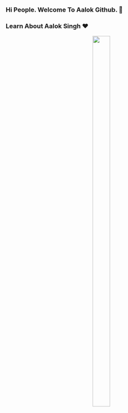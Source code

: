 ### Hi People. Welcome To Aalok Github. 👋
### Learn About Aalok Singh ❤️
<p align= "center">
<img src="https://www.elegantthemes.com/blog/wp-content/uploads/2018/12/top11.png" width=30% height=50%>
  </p>
 